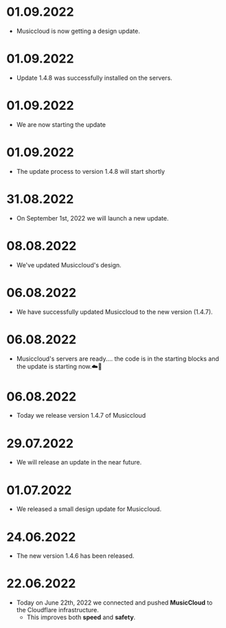 # 01.09.2022
 - Musiccloud is now getting a design update.

# 01.09.2022
 - Update 1.4.8 was successfully installed on the servers.

# 01.09.2022
 - We are now starting the update

# 01.09.2022
 - The update process to version 1.4.8 will start shortly

# 31.08.2022
 - On September 1st, 2022 we will launch a new update.

# 08.08.2022
 - We've updated Musiccloud's design.

# 06.08.2022
 - We have successfully updated Musiccloud to the new version (1.4.7).

# 06.08.2022
 - Musiccloud's servers are ready.... the code is in the starting blocks and the update is starting now.☁️🚀

# 06.08.2022
 - Today we release version 1.4.7 of Musiccloud

# 29.07.2022
 - We will release an update in the near future.

# 01.07.2022
 - We released a small design update for Musiccloud.

# 24.06.2022 
 - The new version 1.4.6 has been released.

# 22.06.2022
  - Today on June 22th, 2022 we connected and pushed **MusicCloud** to the Cloudflare infrastructure.
     - This improves both **speed** and **safety**.

